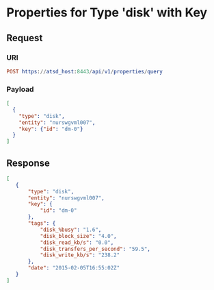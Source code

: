# Properties for Type 'disk' with Key

## Request
### URI
```elm
POST https://atsd_host:8443/api/v1/properties/query
```
### Payload
```json
[
  {
    "type": "disk",
    "entity": "nurswgvml007",
    "key": {"id": "dm-0"}
  }
]
```

## Response

```json
[
   {
       "type": "disk",
       "entity": "nurswgvml007",
       "key": {
           "id": "dm-0"
       },
       "tags": {
           "disk_%busy": "1.6",
           "disk_block_size": "4.0",
           "disk_read_kb/s": "0.0",
           "disk_transfers_per_second": "59.5",
           "disk_write_kb/s": "238.2"
       },
       "date": "2015-02-05T16:55:02Z"
   }
]
```
